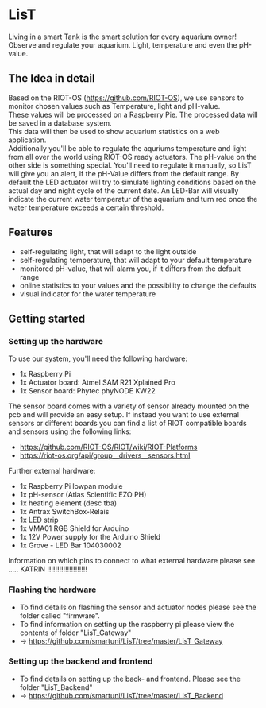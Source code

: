 # LisT

Living in a smart Tank is the smart solution for every aquarium owner!  
Observe and regulate your aquarium. Light, temperature and even the pH-value.

## The Idea in detail

Based on the RIOT-OS (https://github.com/RIOT-OS), we use sensors to monitor chosen values such as
Temperature, light and pH-value.  
These values will be processed on a Raspberry Pie. The processed data will be saved in a database system.  
This data will then be used to show aquarium statistics on a web application.  
Additionally you'll be able to regulate the aquriums temperature and light from all over the world using RIOT-OS ready actuators. The pH-value on the other side is something special. You'll need to regulate it manually, so LisT will give you an alert, if the pH-Value differs from the default range.
By default the LED actuator will try to simulate lighting conditions based on the actual day and night cycle of the current date. An LED-Bar will visually indicate the current water temperatur of the aquarium and turn red once the water temperature exceeds a certain threshold.

## Features

* self-regulating light, that will adapt to the light outside
* self-regulating temperature, that will adapt to your default temperature
* monitored pH-value, that will alarm you, if it differs from the default range
* online statistics to your values and the possibility to change the defaults
* visual indicator for the water temperature

## Getting started

### Setting up the hardware

To use our system, you'll need the following hardware:

* 1x Raspberry Pi
* 1x Actuator board: Atmel SAM R21 Xplained Pro
* 1x Sensor board: Phytec phyNODE KW22

The sensor board comes with a variety of sensor already mounted on the pcb and will provide an easy setup. If instead you want to use external sensors or different boards you can find a list of RIOT compatible boards and sensors using the following links:

* https://github.com/RIOT-OS/RIOT/wiki/RIOT-Platforms
* https://riot-os.org/api/group__drivers__sensors.html

Further external hardware:

* 1x Raspberry Pi lowpan module
* 1x pH-sensor (Atlas Scientific EZO PH)
* 1x heating element (desc tba)
* 1x Antrax SwitchBox-Relais
* 1x LED strip
* 1x VMA01 RGB Shield for Arduino
* 1x 12V Power supply for the Arduino Shield
* 1x Grove - LED Bar 104030002

Information on which pins to connect to what external hardware please see ..... KATRIN !!!!!!!!!!!!!!!!!!!!

### Flashing the hardware 

* To find details on flashing the sensor and actuator nodes please see the folder called "firmware".
* To find information on setting up the raspberry pi please view the contents of folder "LisT_Gateway"
* -> https://github.com/smartuni/LisT/tree/master/LisT_Gateway

### Setting up the backend and frontend

* To find details on setting up the back- and frontend. Please see the folder "LisT_Backend"
* -> https://github.com/smartuni/LisT/tree/master/LisT_Backend
